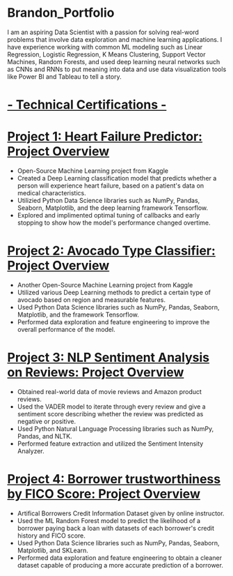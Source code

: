 # Brandon_Portfolio
I am an aspiring Data Scientist with a passion for solving real-word problems that involve data exploration and machine learning applications. I have experience working with common ML modeling such as Linear Regression, Logistic Regression, K Means Clustering, Support Vector Machines, Random Forests, and used deep learning neural networks such as CNNs and RNNs to put meaning into data and use data visualization tools like Power BI and Tableau to tell a story. 
# [- Technical Certifications -](https://github.com/BrandonCurry1225/Technical-Certifications/blob/main/Technical%20Certifications.pdf)

# [Project 1: Heart Failure Predictor: Project Overview](https://github.com/BrandonCurry1225/Heart-Failure-Prediction-Model/blob/main/HeartFailurePredictionModel.pdf)
* Open-Source Machine Learning project from Kaggle
* Created a Deep Learning classification model that predicts whether a person will experience heart failure, based on a patient's data on medical characteristics.
* Utilizied Python Data Science libraries such as NumPy, Pandas, Seaborn, Matplotlib, and the deep learning framework Tensorflow.
* Explored and implimented optimal tuning of callbacks and early stopping to show how the model's performance changed overtime.

# [Project 2: Avocado Type Classifier: Project Overview](https://github.com/BrandonCurry1225/Avocado-Type-Prediction-Project/blob/main/AvocadoTypeClassification.pdf)
* Another Open-Source Machine Learning project from Kaggle
* Utilized various Deep Learning methods to predict a certain type of avocado based on region and measurable features.
* Used Python Data Science libraries such as NumPy, Pandas, Seaborn, Matplotlib, and the framework Tensorflow.
* Performed data exploration and feature engineering to improve the overall performance of the model.

# [Project 3: NLP Sentiment Analysis on Reviews: Project Overview](https://github.com/BrandonCurry1225/NLP-Sentiment-Analysis-/blob/main/NLPSentimentAnalysis.pdf)
* Obtained real-world data of movie reviews and Amazon product reviews.
* Used the VADER model to iterate through every review and give a sentiment score describing whether the review was predicted as negative or positive.
* Used Python Natural Language Processing libraries such as NumPy, Pandas, and NLTK.
* Performed feature extraction and utilized the Sentiment Intensity Analyzer.

# [Project 4: Borrower trustworthiness by FICO Score: Project Overview](https://github.com/BrandonCurry1225/Brandon_Portfolio)
* Artifical Borrowers Credit Information Dataset given by online instructor.
* Used the ML Random Forest model to predict the likelihood of a borrower paying back a loan with datasets of each borrower's credit history and FICO score.
* Used Python Data Science libraries such as NumPy, Pandas, Seaborn, Matplotlib, and SKLearn.
* Performed data exploration and feature engineering to obtain a cleaner dataset capable of producing a more accurate prediction of a borrower.
